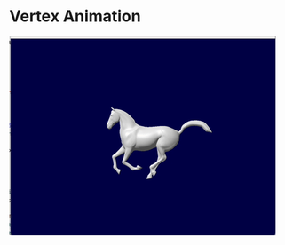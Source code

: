 # Vertex Animation

![horse-gallop](https://github.com/yeduk3/VertexAnimation/blob/main/horse-gallop.gif)
